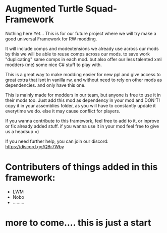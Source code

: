 # Augmented Turtle Squad-Framework

Nothing here Yet...
This is for our future project where we will try make a good universal Framework for RW modding.

It will include comps and modextensions we already use across our mods by this we will be able to reuse comps across our mods.
to save work "duplicating" same comps in each mod. but also offer our less talented xml modders (me) some nice C# stuff to play with.

This is a great way to make modding easier for new ppl and give access to great extra that isnt in vanilla rw, and without need to rely on other mods as dependencies.
and only have this one.


This is mainly made for modders in our team, but anyone is free to use it in their mods too.
Just add this mod as dependency in your mod and DON'T! copy it in your assemblies folder, as you will have to constantly update it everytime we do.
else it may cause conflict for players.

If you wanna contribute to this framework, feel free to add to it, or inprove or fix already added stuff.
if you wanna use it in your mod feel free to give us a headsup =)

If you need further help, you can join our discord:
https://discord.gg/QBr7Wby


# Contributers of things added in this framework:
- LWM
- Nobo
- .........


# more to come.... this is just a start

